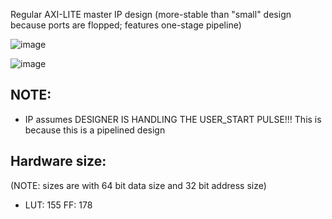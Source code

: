 Regular AXI-LITE master IP design (more-stable than "small" design because ports are flopped; features one-stage pipeline)

![image](https://github.com/user-attachments/assets/c581ea2f-407d-4c70-865c-642a5cfdf733)

![image](https://github.com/user-attachments/assets/6932f01d-80c4-4f51-b386-77433f58ed00)


NOTE:
-----
- IP assumes DESIGNER IS HANDLING THE USER_START PULSE!!! This is because this is a pipelined design

Hardware size:
-----
(NOTE: sizes are with 64 bit data size and 32 bit address size)
- LUT: 155 FF: 178
